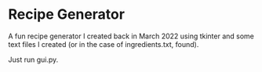 # Recipe Generator
A fun recipe generator I created back in March 2022 using tkinter and some text files I created (or in the case of ingredients.txt, found). 

Just run gui.py.
